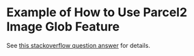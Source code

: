 # Example of How to Use Parcel2 Image Glob Feature

See [this stackoverflow question answer](https://stackoverflow.com/a/69457761/4739687) for details.

